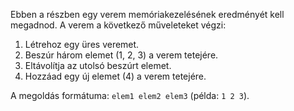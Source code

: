 Ebben a részben egy verem memóriakezelésének eredményét kell megadnod. A verem a következő műveleteket végzi:

1. Létrehoz egy üres veremet.
2. Beszúr három elemet (1, 2, 3) a verem tetejére.
3. Eltávolítja az utolsó beszúrt elemet.
4. Hozzáad egy új elemet (4) a verem tetejére.

A megoldás formátuma: `elem1 elem2 elem3` (példa: `1 2 3`).

